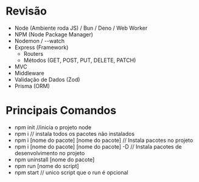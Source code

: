 # Revisão

- Node (Ambiente roda JS) / Bun / Deno / Web Worker
- NPM (Node Package Manager)
- Nodemon / --watch
- Express (Framework)
    - Routers
    - Métodos (GET, POST, PUT, DELETE, PATCH)
- MVC
- Middleware
- Validação de Dados (Zod)
- Prisma (ORM)

# Principais Comandos

- npm init //inicia o projeto node
- npm i // instala todos os pacotes não instalados
- npm i [nome do pacote] [nome do pacote] // Instala pacotes no projeto
- npm i [nome do pacote] [nome do pacote] -D // Instala pacotes de desenvolvimento no projeto
- npm uninstall [nome do pacote]
- npm run [nome do script]
- npm start // unico script que o run é opcional